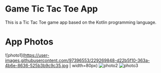 # Game Tic Tac Toe App
This is a Tic Tac Toe game app based on the Kotlin programming language.
# App Photos
![photo1](https://user-images.githubusercontent.com/97396553/229269848-d22b5f10-363a-4b6e-8636-525b3b9c9c35.jpg | width=80px)
![photo2](https://user-images.githubusercontent.com/97396553/229269846-9474c0df-846c-412e-9104-2fa01ec1918e.jpg)
![photo3](https://user-images.githubusercontent.com/97396553/229269847-e31a4818-e240-41de-bca1-ead09dd760a1.jpg)
